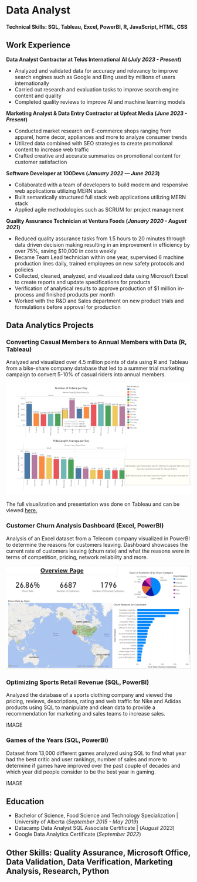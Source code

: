# Data Analyst

#### Technical Skills: SQL, Tableau, Excel, PowerBI, R, JavaScript, HTML, CSS


## Work Experience
**Data Analyst Contractor at Telus International AI (_July 2023 - Present_)**
- Analyzed and validated data for accuracy and relevancy to improve search engines such as Google and Bing used by millions of users internationally
- Carried out research and evaluation tasks to improve search engine content and quality
- Completed quality reviews to improve AI and machine learning models
  

**Marketing Analyst & Data Entry Contractor at Upfeat Media (_June 2023 - Present_)**
- Conducted market research on E-commerce shops ranging from apparel, home decor, appliances and more to analyze consumer trends
- Utilized data combined with SEO strategies to create promotional content to increase web traffic
- Crafted creative and accurate summaries on promotional content for customer satisfaction
  

**Software Developer at 100Devs (_January 2022 — June 2023_)**
-	Collaborated with a team of developers to build modern and responsive web applications utilizing MERN stack
- Built semantically structured full stack web applications utilizing MERN stack
-	Applied agile methodologies such as SCRUM for project management
  

**Quality Assurance Technician at Ventura Foods (_January 2020 - August 2021_)**
- Reduced quality assurance tasks from 1.5 hours to 20 minutes through data driven decision making resulting in an improvement in efficiency by over 75%, saving $10,000 in costs weekly
- Became Team Lead technician within one year, supervised 6 machine production lines daily, trained employees on new safety protocols and policies
- Collected, cleaned, analyzed, and visualized data using Microsoft Excel to create reports and update specifications for products
- Verification of analytical results to approve production of $1 million in-process and finished products per month
- Worked with the R&D and Sales department on new product trials and formulations before approval for production
  


## Data Analytics Projects
### Converting Casual Members to Annual Members with Data (R, Tableau)

Analyzed and visualized over 4.5 million points of data using R and Tableau from a bike-share company database that led to a summer trial marketing campaign to convert 5-10% of casual riders into annual members.

![Tableau Image](/assets/Bike%20Share%20Tableau%20Image.PNG)

The full visualization and presentation was done on Tableau and can be viewed [here.](https://public.tableau.com/app/profile/visan2980/viz/DataAnalyticsProjectDashboard/Story1#1)

### Customer Churn Analysis Dashboard (Excel, PowerBI)

Analysis of an Excel dataset from a Telecom company visualized in PowerBI to determine the reasons for customers leaving. Dashboard showcases the current rate of customers leaving (churn rate) and what the reasons were in terms of competition, pricing, network reliability and more. 

![Customer Churn Dashboard](/assets/Churning%20Customers%20Analysis%20Dashboard.PNG)


### Optimizing Sports Retail Revenue (SQL, PowerBI)

Analyzed the database of a sports clothing company and viewed the pricing, reviews, descriptions, rating and web traffic for Nike and Adidas products using SQL to manipulate and clean data to provide a recommendation for marketing and sales teams to increase sales. 

IMAGE

### Games of the Years (SQL, PowerBI)

Dataset from 13,000 different games analyzed using SQL to find what year had the best critic and user rankings, number of sales and more to determine if games have improved over the past couple of decades and which year did people consider to be the best year in gaming.

IMAGE


## Education
- Bachelor of Science, Food Science and Technology Specialization | University of Alberta (_September 2015 - May 2019_)
- Datacamp Data Analyst SQL Associate Certificate | (_August 2023_)
- Google Data Analytics Certificate (_September 2022_)


## Other Skills: Quality Assurance, Microsoft Office, Data Validation, Data Verification, Marketing Analysis, Research, Python








